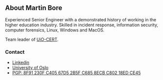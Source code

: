 ## About Martin Bore

Experienced Senior Engineer with a demonstrated history of working in the higher education industry. Skilled in incident response, information security, computer forensics, Linux, Windows and MacOS.

Team leader of [UiO-CERT](https://cert.uio.no).


### Contact

- [Linkedin](https://www.linkedin.com/in/)
- [University of Oslo](https://www.usit.uio.no/om/organisasjon/sst/stab/ansatte/bore/index.html)
- [PGP: 8F91 230F C405 67D5 2B5F  C685 8ECB C802 18ED CE45](https://keybase.io/martbo)
